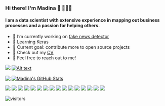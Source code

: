 ### Hi there! I'm Madina 👋 👩🏻‍💻 
#### I am a data scientist with extensive experience in mapping out business processes and a passion for helping others.
 
- 🔭 I’m currently working on [fake news detector](https://github.com/madinamarat/fake_news_detector)
- 🌱 Learning Keras
- 🚀 Current goal: contribute more to open source projects
- 📙 Check out my [CV](https://resume.creddle.io/resume/fj5tarr7xiq)
- 🤙 Feel free to reach out to me!

[![](https://img.shields.io/badge/LinkedIn-0077B5?style=for-the-badge&logo=linkedin&logoColor=white)](https://www.linkedin.com/in/madinamarat) [![Alt text](https://img.shields.io/badge/Gmail-D14836?style=for-the-badge&logo=gmail&logoColor=white)](mailto:madina.maratovna@gmail.com)

<a href="https://github.com/madinamarat/madinamarat">
  <img align="center" src="https://github-readme-stats.vercel.app/api/top-langs/?username=madinamarat&layout=compact" />
</a>
<a href="https://github.com/madinamarat/madinamarat">
  <img align="center" src="https://github-readme-stats.vercel.app/api?username=madinamarat&show_icons&hide=stars,prs=true" alt="Madina's GitHub Stats" />
</a>

<img src="https://img.shields.io/badge/python%20-%2314354C.svg?&style=for-the-badge&logo=python&logoColor=white"/> <img src="https://img.shields.io/badge/git%20-%23F05033.svg?&style=for-the-badge&logo=git&logoColor=white"/> <img src ="https://img.shields.io/badge/postgres-%23316192.svg?&style=for-the-badge&logo=postgresql&logoColor=white"/> <img src ="https://img.shields.io/badge/MongoDB-%234ea94b.svg?&style=for-the-badge&logo=mongodb&logoColor=white"/> <img src="https://img.shields.io/badge/Keras%20-%23D00000.svg?&style=for-the-badge&logo=Keras&logoColor=white"/> <img  src="https://img.shields.io/badge/pandas%20-%23150458.svg?&style=for-the-badge&logo=pandas&logoColor=white" /> <img  src="https://img.shields.io/badge/numpy%20-%23013243.svg?&style=for-the-badge&logo=numpy&logoColor=white" /> <img src="https://img.shields.io/badge/TensorFlow%20-%23FF6F00.svg?&style=for-the-badge&logo=TensorFlow&logoColor=white" /> <img src="https://img.shields.io/badge/docker%20-%230db7ed.svg?&style=for-the-badge&logo=docker&logoColor=white"/>  <img src="https://img.shields.io/badge/AWS%20-%23FF9900.svg?&style=for-the-badge&logo=amazon-aws&logoColor=white"/> <img src="https://img.shields.io/badge/Jupyter%20-%23F37626.svg?&style=for-the-badge&logo=Jupyter&logoColor=white" /> <img src="https://img.shields.io/badge/html5%20-%23E34F26.svg?&style=for-the-badge&logo=html5&logoColor=white"/> <img src="https://img.shields.io/badge/css3%20-%231572B6.svg?&style=for-the-badge&logo=css3&logoColor=white"/> 	<img src="https://img.shields.io/badge/markdown-%23000000.svg?&style=for-the-badge&logo=markdown&logoColor=white"/> <img src="https://img.shields.io/badge/heroku%20-%23430098.svg?&style=for-the-badge&logo=heroku&logoColor=white"/> <img src="https://img.shields.io/badge/PyTorch%20-%23EE4C2C.svg?&style=for-the-badge&logo=PyTorch&logoColor=white" />


![visitors](https://visitor-badge.glitch.me/badge?page_id=madinamarat)
